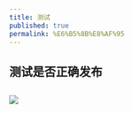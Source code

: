 ```yaml
---
title: 测试
published: true
permalink: %E6%B5%8B%E8%AF%95
---
```


## 测试是否正确发布
## ![](https://i.loli.net/2020/10/30/6BljD7ycFMASpg3.png)